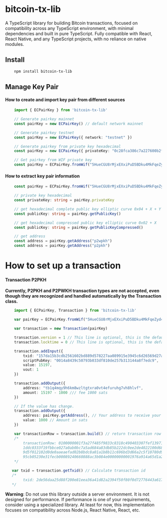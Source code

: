 # bitcoin-tx-lib

A TypeScript library for building Bitcoin transactions, focused on compatibility 
across any TypeScript environment, with minimal dependencies and built in pure
TypeScript. Fully compatible with React, React Native, and any TypeScript projects, 
with no reliance on native modules.

## Install 

```bash
    npm install bitcoin-tx-lib
```

## Manage Key Pair

#### How to create and import key pair from different sources

```typescript
    import { ECPairKey } from 'bitcoin-tx-lib'

    // Generate pairkey mainnet
    const pairKey = new ECPairKey() // default network mainnet

    // Generate pairkey testnet
    const pairKey = new ECPairKey({ network: "testnet" })

    // Generate pairkey from private key hexadecimal
    const pairKey = new ECPairKey({ privateKey: "0c28fca386c7a227600b2fe50b7cae11ec86d3bf1fbe471be89827e19d72aa1d", network: "testnet" })

    // Get pairkey from WIF private key
    const pairKey = ECPairKey.fromWif("5HueCGU8rMjxEXxiPuD5BDku4MkFqeZyd4dZ1jvhTVqvbTLvyTJ") // default network mainnet
```

#### How to extract key pair information

```typescript
    const pairKey = ECPairKey.fromWif("5HueCGU8rMjxEXxiPuD5BDku4MkFqeZyd4dZ1jvhTVqvbTLvyTJ")

    // private key hexadecimal 
    const privateKey: string = pairKey.privateKey

    // get hexadecimal complete public key elliptic curve 0x04 + X + Y
    const publicKey: string = pairKey.getPublicKey()

    // get hexadecimal compressed public key elliptic curve 0x02 + X 
    const publicKey: string = pairKey.getPublicKeyCompressed()

    // get address 
    const address = pairKey.getAddress("p2wpkh")
    const address = pairKey.getAddress("p2pkh")
```

# How to set up a transaction

#### Transaction P2PKH 

**Currently, P2PKH and P2PWKH transaction types are not accepted, 
even though they are recognized and handled automatically by
the Transaction class.**

```typescript
    import { ECPairKey, Transaction } from 'bitcoin-tx-lib'

    var pairKey = ECPairKey.fromWif("5HueCGU8rMjxEXxiPuD5BDku4MkFqeZyd4dZ1jvhTVqvbTLvyTJ", { network: "testnet" })

    var transaction = new Transaction(pairKey)

    transaction.version = 1 // This line is optional, this is the default value
    transaction.locktime = 0 // This line is optional, this is the default value

    transaction.addInput({
        txid: "157da15b3cdb2561602bd889d578227aa089915e3945c6d26569d27aecb9a4f7",
        scriptPubKey: "0014a8439c50793b033df810de257b313144a8f7edc9",
        value: 15197, 
        vout: 1
    })

    transaction.addOutput({
        address: "tb1q4mqy9h6km8wzltgtxra0vt4efuruhg7vh8hlvf",
        amount: 15197 - 1000 /// fee 1000 sats  
    })

    // If the value has change.
    transaction.addOutput({
        address: pairKey.getAddress(), // Your address to receive your change
        value: 1000 // Amount in sats
    })

    var transactionRow = transaction.build() // return transaction row hexadecimal signed
    /*
        transactionRow: 0100000001f3a27f485f9833c8318c490403307fef1397121b5dd8fe70777236e7371c4ef3000000006b483045022027ebbe9ce8
        1ddc0333f19fbbce027a0ab0bc7a5ad684a83db85b222dc0ee2de4022100d6842b3a78d7d8184ea8a8a75474779dcb772820fd82ff3040aaa0358601
        9d5f012102d0de0aaeaefad02b8bdc8a01a1b8b11c696bd3d66a2c5f10780d95b7df42645cffffffff0217efee00000000001976a91418ba14b36822
        95cb05230e31fecb00089240660888ac3b084e00000000001976a914a65d1a239d4ec666643d350c7bb8fc44d288112888ac00000000
    */

   var txid = transaction.getTxid() // Calculate transaction id
   /*
        txid: 2de56daa25d88f200e81eea36a41d82a2394f50f80f0d72776443a6172e9c55d
   */
```

**Warning**: Do not use this library outside a server environment. It is not designed 
for performance. If performance is one of your requirements, consider using a 
specialized library. At least for now, this implementation focuses on compatibility 
across Node.js, React Native, React, etc.
